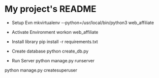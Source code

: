 # My project's README

- Setup Evn
mkvirtualenv --python=/usr/local/bin/python3 web_affiliate

- Activate Environment
workon web_affiliate

- Install library
pip install -r requirements.txt

- Create database
python create_db.py

- Run Server
python manage.py runserver

python manage.py createsuperuser

